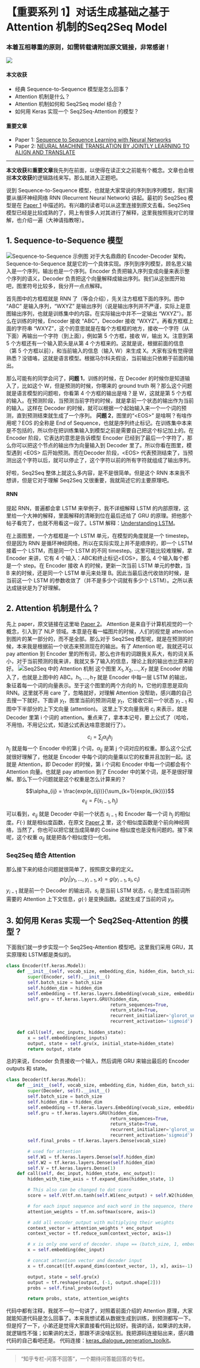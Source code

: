 
# 【重要系列 1】对话生成基础之基于 Attention 机制的Seq2Seq Model
### 本着互相尊重的原则，如需转载请附加原文链接，非常感谢！


![](https://latex.codecogs.com/gif.latex?c_i=\sum_{j}{\alpha_{ij}h_j})

#### 本文收获
* 经典 Sequence-to-Sequence 模型是怎么回事？
* Attention 机制是什么？
* Attention 机制如何和 Seq2Seq model 结合？
* 如何用 Keras 实现一个 Seq2Seq-Attention 的模型？
#### 重要文章
* <span id = "paper1">Paper 1</span>: [Sequence to Sequence Learning with Neural Networks](https://papers.nips.cc/paper/5346-sequence-to-sequence-learning-with-neural-networks.pdf)
* <span id = "paper2">Paper 2</span>: [NEURAL MACHINE TRANSLATION BY JOINTLY LEARNING TO ALIGN AND TRANSLATE](https://arxiv.org/pdf/1409.0473.pdf)
---
**本文收获**和**重要文章**我先列在前面，以使得在读正文之前能有个概念。文章也会根据**本文收获**的逻辑路线来写。那么就进入正题吧。

说到 Sequence-to-Sequence 模型，也就是大家常说的序列到序列模型，我们需要从循环神经网络 RNN (Recurrent Neural Network) 讲起。最初的 Seq2Seq  模型是在 [Paper 1](#paper1) 中描述的。有兴趣的读者可以从这里连接到原文去看。Seq2Seq 模型已经是比较成熟的了，网上有很多人对其进行了解释，这里我按照我对它的理解，也介绍一遍（大神请指教呀）。

## 1. Sequence-to-Sequence 模型
![Sequence-to-Sequence 示例图](https://github.com/tonywenuon/posters/blob/master/images/important1/seq2seq.png?raw=true)
对于大名鼎鼎的 Encoder-Decoder 架构，Sequence-to-Sequence 就是它的一个具体实现。序列到序列模型，顾名思义输入是一个序列，输出也是一个序列。Encoder 负责把输入序列变成向量来表示整个序列的语义，Decoder 负责把这个向量解释成输出序列。我们从这张图开始吧，图里符号比较多，我分开一点点解释。

首先图中的方框框就是 RNN 了（等会介绍），先关注方框框下面的序列。图中 “ABC” 是输入序列，“WXYZ” 是输出序列（说是输出序列并不严谨，实际上是意图输出序列，也就是训练集中的内容。在实际输出中并不一定输出 “WXYZ”）。那么在训练的时候，Encoder 接收 “ABC”，Decoder 接收 “WXYZ”。再看方框框上面的字符串 “WXYZ”，这个的意思就是在每个方框框的地方，接收一个字符（从下面）再输出一个字符（到上面），例如第 5 个方框，接收 W，输出 X。注意到第 5 个方框还有一个输入箭头是从第 4 个方框来的。这就是说，根据前面的信息（第 5 个方框以前），和当前输入的信息（输入 W）来生成 X。大家有没有觉得很熟悉？没错咯，这就是语言模型。根据马尔科夫假设，当前输出只依赖于前面的输出。

那么可能有的同学会问了，**问题 1**，训练的时候，在 Decoder 的时候你是知道输入了，比如这个 W，但是预测的时候，你哪来的 ground truth 啊？那么这个问题就是语言模型的问题啦，你看第 4 个方框的输出是啥？是 W，这就是第 5 个方框的输入。在预测阶段，当预测当前字符的时候，就是拿前一个状态的输出作为当前的输入。这样在 Decoder 的时候，就可以根据一个起始输入来一个一个词的预测，直到预测结束就生成了一个序列。
**问题 2**，图里的“\<EOS\>” 是啥啊？有啥作用呢？EOS 的全称是 End of Sequence，也就是序列终止标记。在训练集中本来是不包括的，所以你在把训练集输入到模型之前是需要自己把这个标记加上的。在 Encoder 阶段，它表达的意思是告诉模型 Encoder 已经到了最后一个字符了，那么你可以把这个节点的输出作为向量输入到 Decoder 里了。所以你看在图里，模型遇到 \<EOS\> 后开始预测。而在Decoder 阶段，\<EOS\> 代表预测结束了，当预测出这个字符以后，就可以停止了，这个字符以前的所有字符就组成了输出序列。

好啦，Seq2Seq 整体上就这么多内容，是不是很简单。但是这个 RNN 本来我不想讲，但是它对于理解 Seq2Seq 又很重要，我就简述它的主要原理吧。


#### RNN
提起 RNN，普遍都会拿 LSTM 来举例子，我不详细解释 LSTM 的内部原理，这里给一个大神的解释，里面解释的清晰到位在最后还给了 GRU 的原理。把他那个帖子看完了，也就不用看这一段了。LSTM 解释：[Understanding LSTM](https://colah.github.io/posts/2015-08-Understanding-LSTMs/)。

在上面图里，一个方框框是一个 LSTM 单元，在模型的角度就是一个 timestep。但是因为 RNN 是循环神经网络，所以在实际实现上并不是顺序的，即一个 LSTM 接着一个 LSTM，而是同一个 LSTM 的不同 timestep。这里可能比较难理解，拿 Encoder 来讲，它有 4 个输入：ABC和终止标记\<EOS\>，那么 4 个输入每个都是一个 step。在 Encoder 接收 A 的时候，更新一次当前 LSTM 单元的参数，当 B 来的时候，还是同一个 LSTM 单元来处理 B。因此当最后迭代收敛的时候，是当前这一个 LSTM 的参数收敛了（并不是多少个词就有多少个 LSTM）。之所以表达成链状是为了好理解。

## 2. Attention 机制是什么？
先上 paper，原文链接在这里呦 [Paper 2](#paper2)。
Attention 是来自于计算机视觉的一个概念，引入到了 NLP 领域。本意是在看一幅图片的时候，人们的视觉是 attention 到图片的某一部分的，而不是全部。那么对于 Seq2Seq 模型呢，就是在预测的时候，本来我是根据前一个状态来预测现在的输出。有了 Attention 呢，我就还可以 pay attention 到 Encoder 里的所有词，那么也许有的词跟我关系大，有的词关系小，对于当前预测的我来讲，我就又多了输入的信息，理论上我的输出也比原来的好。
![Seq2Seq 中的 Attention 机制](https://github.com/tonywenuon/posters/blob/master/images/important1/attention.png?raw=true)
这个图里 $X_1, X_2, ..., X_T$ 就是 Encoder 的输入了，也就是上图中的 ABC。$h_1, ..., h_T$ 就是 Encoder 中每一层 LSTM 的输出，象征着每一个词的向量表示。至于这个图里的两个方向的 h，它他的意思是双向 RNN。这里就不用 care 了，忽略就好，对理解 Attention 没帮助，感兴趣的自己去搜一下就好。下面讲 $y_t$，图里当前的预测词是 $y_t$，它接收它前一个状态 $y_{t-1}$ 和图中下半部分的上下文向量 (attention)。 这里上下文向量我用 $c_i$ 来表示，就是 Decoder 里第 i 个词的 attention。重点来了，拿本本记号，要上公式了（哈哈，不用怕，不用记公式，知道公式表达啥意思就行了）。

$$c_i = \sum_{j}{\alpha_{ij}h_j}$$
$h_j$ 就是每一个 Encoder 中的第 j 个词，$\alpha_{ij}$ 是第 j 个词对应的权重。那么这个公式就很好理解了，他就是 Encoder 中每个词的向量乘以它的权重并且加到一起。这就是 Attention，即 Decoder 的时候，第 i 个词和 Encoder 中每一个词都会有个 Attention 向量。也就是 pay attention 到了 Encoder 中的某个词，是不是很好理解。那么下一个问题就是这个权重是怎么计算来的？

$$\alpha_{ij} = \frac{exp(e_{ij})}{\sum_{k=1}{exp(e_{ik})}}$$
$$e_{ij} = F(s_{i-1}, h_j)$$

可以看到，$e_{ij}$ 就是 Decoder 中前一个状态 $s_{i-1}$ 和 Encoder 每一个词 $h_j$ 的相似度。$F(\cdot)$ 就是相似度函数，在原文 [Paper 2](#paper2) 里，这个相似度函数是个前向神经网络，当然了，你也可以把它就当成简单的 Cosine 相似度也是没有问题的。接下来呢，这个权重 $\alpha_{ij}$ 就是把各个相似度归一化啦。 

### Seq2Seq 结合 Attention
那么接下来的结合问题就很简单了，按照原文章的定义。
$$p(y_i|y_1, \dots, y_{i-1}, x) = g(y_{i-1},s_i, c_i)$$
$y_{i-1}$ 就是前一个 Decoder 的输出词，$s_i$ 是当前 LSTM 状态，$c_i$ 是生成当前词所需要的 Attention 上下文信息，$g(\cdot)$ 是变换函数。这就生成了当前的词 $y_i$。

## 3. 如何用 Keras 实现一个 Seq2Seq-Attention 的模型？
下面我们就一步步实现一个 Seq2Seq-Attention 模型吧。这里我们采用 GRU，其实原理和 LSTM都是类似的。

```python
class Encoder(tf.keras.Model):
    def __init__(self, vocab_size, embedding_dim, hidden_dim, batch_size):
        super(Encoder, self).__init__()
        self.batch_size = batch_size
        self.hidden_dim = hidden_dim
        self.embedding = tf.keras.layers.Embedding(vocab_size, embedding_dim)
        self.gru = tf.keras.layers.GRU(hidden_dim,
                                       return_sequences=True,
                                       return_state=True,
                                       recurrent_initializer='glorot_uniform',
                                       recurrent_activation='sigmoid')
    
    def call(self, enc_inputs, hidden_state):
        x = self.embedding(enc_inputs)
        output, state = self.gru(x, initial_state=hidden_state)
        return output, state

```
总的来说，Encoder 负责接收一个输入，然后调用 GRU 来输出最后的 Encoder outputs 和 state。

```python
class Decoder(tf.keras.Model):
    def __init__(self, vocab_size, embedding_dim, hidden_dim, batch_size):
        super(Decoder, self).__init__()
        self.batch_size = batch_size
        self.hidden_dim = hidden_dim
        self.embedding = tf.keras.layers.Embedding(vocab_size, embedding_dim)
        self.gru = tf.keras.layers.GRU(hidden_dim,
                                       return_sequences=True,
                                       return_state=True,
                                       recurrent_initializer='glorot_uniform',
                                       recurrent_activation='sigmoid')
        self.final_probs = tf.keras.layers.Dense(vocab_size)

        # used for attention
        self.W1 = tf.keras.layers.Dense(self.hidden_dim)
        self.W2 = tf.keras.layers.Dense(self.hidden_dim)
        self.V = tf.keras.layers.Dense(1)
    def call(self, dec_input, hidden_state, enc_output):
        hidden_with_time_axis = tf.expand_dims(hidden_state, 1)

        # This also can be changed to dot score
        score = self.V(tf.nn.tanh(self.W1(enc_output) + self.W2(hidden_with_time_axis)))

        # for each input sequence and each word in the sequence, there is a corresponding weight
        attention_weights = tf.nn.softmax(score, axis=1)

        # add all encoder_output with multiplying their weights
        context_vector = attention_weights * enc_output
        context_vector = tf.reduce_sum(context_vector, axis=1)

        # x is only one word of decoder. shape == (batch_size, 1, embedding_dim)
        x = self.embedding(dec_input)

        # concat attention vector and decoder input
        x = tf.concat([tf.expand_dims(context_vector, 1), x], axis=-1)

        output, state = self.gru(x)
        output = tf.reshape(output, (-1, output.shape[2]))
        probs = self.final_probs(output)

        return probs, state, attention_weights
```

代码中都有注释，我就不一句一句讲了，对照着前面介绍的 Attention 原理，大家就能知道代码是怎么回事了。本来我想试着从数据生成到训练，到预测都写一下。但是捋了一下，小弟还是觉得大家直接看代码比较好。我讲的话，如果讲的太碎，就逻辑性不强；如果讲的太泛，那跟不讲没啥区别。我把源码连接贴出来，感兴趣代码的自己看吧还是。
代码连接：[keras_dialogue_generation_toolkit](https://github.com/tonywenuon/keras_dialogue_generation_toolkit)。

---
> “知乎专栏-问答不回答”，一个期待问答能回答的专栏。
<!--stackedit_data:
eyJoaXN0b3J5IjpbLTIwMzc0ODA3NjQsLTE4MDY2NDU3MjAsLT
MyODExNzM0NCwtMTQ0MjUwMzkwNF19
-->